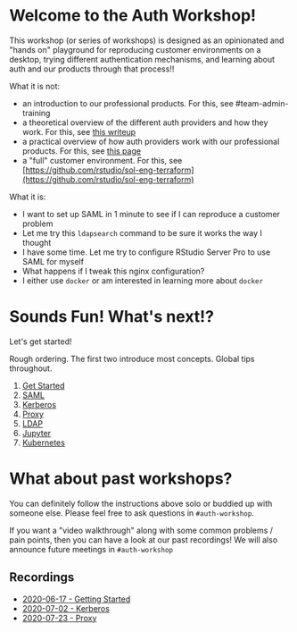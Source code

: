 # Welcome to the Auth Workshop!

This workshop (or series of workshops) is designed as an opinionated and "hands
on" playground for reproducing customer environments on a desktop, trying
different authentication mechanisms, and learning about auth and our products
through that process!!

What it is not:
- an introduction to our professional products. For this, see #team-admin-training
- a theoretical overview of the different auth providers and how they work. For
  this, see [this
  writeup](https://docs.google.com/document/d/1ZGEeCsGoNGVKgmRPQCPISozXXdDwtuK3HqNhpZP7TOo/edit?usp=sharing)
- a practical overview of how auth providers work with our professional
  products. For this, see [this page](https://solutions.rstudio.com/auth/overview/)
- a "full" customer environment. For this, see
  [https://github.com/rstudio/sol-eng-terraform](https://github.com/rstudio/sol-eng-terraform)

What it is:
- I want to set up SAML in 1 minute to see if I can reproduce a customer
  problem
- Let me try this `ldapsearch` command to be sure it works the way I thought
- I have some time. Let me try to configure RStudio Server Pro to use SAML for
  myself
- What happens if I tweak this nginx configuration?
- I either use `docker` or am interested in learning more about `docker`

# Sounds Fun! What's next!?

Let's get started!

<!--toc-->

Rough ordering. The first two introduce most concepts.  Global tips throughout.

1. [Get Started](./get_started.md)
1. [SAML](./saml.md)
1. [Kerberos](./kerberos.md)
1. [Proxy](./proxy.md)
1. [LDAP](./ldap.md)
1. [Jupyter](./jupyter.md)
1. [Kubernetes](./k8s.md)
<!--end toc-->

# What about past workshops?

You can definitely follow the instructions above solo or buddied up with
someone else. Please feel free to ask questions in `#auth-workshop`.

If you want a "video walkthrough" along with some common problems / pain
points, then you can have a look at our past recordings! We will also announce
future meetings in `#auth-workshop`

## Recordings

- [2020-06-17 - Getting
  Started](https://drive.google.com/file/d/1yEFzh4A0sGa7j1Tpk-HuY3JFiaMP1wtZ/view?usp=sharing)
- [2020-07-02 -
  Kerberos](https://drive.google.com/file/d/1ogotNEVLQ-XrQtD__8vsYSHrfklbPjLx/view?usp=sharing)
- [2020-07-23 - Proxy](https://drive.google.com/file/d/1kFxPdvfbSTuTvDnSybLqhO16UWpsn6PV/view?usp=sharing)
